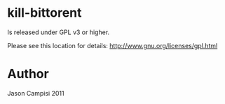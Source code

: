 kill-bittorent
=====
Is released under GPL v3 or higher. 

Please see this location for details: http://www.gnu.org/licenses/gpl.html

Author
=====
Jason Campisi 2011

